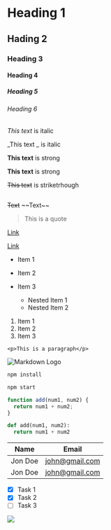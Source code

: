 <!-- Headings -->

# Heading 1

## Hading 2

### Heading 3

#### Heading 4

##### Heading 5

###### Heading 6

<!-- Italics -->

_This text_ is italic

_This text _ is italic

<!-- Strong -->

**This text** is strong

**This text** is strong

<!-- Strikethrough -->

~~This text~~ is striketrhough

## <!-- Horizontal Rule -->

<!-- Escaping -->

~~Text~~ \~~Text~~

<!-- Blockquote -->

> This is a quote

<!-- Links -->

[Link](http://google.com)

[Link](http://google.com 'hover text')

<!-- UL -->

- Item 1
- Item 2
- Item 3

  - Nested Item 1
  - Nested Item 2

  <!-- OL -->

1. Item 1
1. Item 2
1. Item 3

<!-- Inline Codeblock -->

`<p>This is a paragraph</p>`

<!-- Images -->

![Markdown Logo](https://markdown-here.com/img/icon32.png)

<!-- Github Markdown -->

<!-- Codeblocks -->

```bash
npm install

npm start
```

```javascript
function add(num1, num2) {
  return num1 + num2;
}
```

```python
def add(num1, num2):
  return num1 + num2
```

<!-- Tables -->

| Name    | Email          |
| ------- | -------------- |
| Jon Doe | john@gmail.com |
| Jon Doe | john@gmail.com |

<!-- Task Lists -->

- [x] Task 1
- [x] Task 2
- [ ] Task 3

<!-- Media -->

<!-- Gif -->

![](preview.gif)
